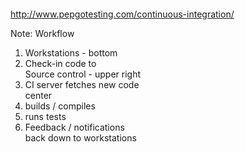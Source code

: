 <!-- .slide: data-background-image="img/ci.png" data-background-size="contain" -->

<div style="height:17em"> </div>

http://www.pepgotesting.com/continuous-integration/ <!-- .element: style="font-size:small; position: absolute; right:0" -->

Note:
Workflow

1. Workstations - bottom
1. Check-in code to<br />Source control -  upper right
1. CI server fetches new code<br />center
  1. builds / compiles
  1. runs tests
1. Feedback / notifications<br />back down to workstations
